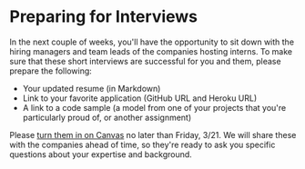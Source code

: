 # Preparing for Interviews

In the next couple of weeks, you'll have the opportunity to sit down with the hiring managers and team leads of the companies hosting interns. To make sure that these short interviews are successful for you and them, please prepare the following:

- Your updated resume (in Markdown)
- Link to your favorite application (GitHub URL and Heroku URL)
- A link to a code sample (a model from one of your projects that you're particularly proud of, or another assignment)

Please [turn them in on Canvas](https://canvas.instructure.com/courses/819456/assignments/2681799) no later than Friday, 3/21. We will share these with the companies ahead of time, so they're ready to ask you specific questions about your expertise and background.
